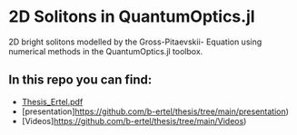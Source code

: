# 2D Solitons in QuantumOptics.jl

2D bright solitons modelled by the Gross-Pitaevskii- Equation using numerical methods in the QuantumOptics.jl toolbox.

## In this repo you can find:

- [Thesis_Ertel.pdf](https://github.com/b-ertel/thesis/blob/main/Thesis_Ertel.pdf)
- [presentation]https://github.com/b-ertel/thesis/tree/main/presentation) 
- [Videos]https://github.com/b-ertel/thesis/tree/main/Videos) 
